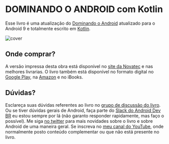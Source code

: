 # DOMINANDO O ANDROID com Kotlin
Esse livro é uma atualização do [Dominando o Android](https://novatec.com.br/livros/dominando-android-2ed/) atualizado para o Android 9 e totalmente escrito em [Kotlin](https://kotlinlang.org/).

![cover](https://s3.novatec.com.br/capas-ampliadas/capa-ampliada-9788575227268.jpg)

## Onde comprar?

A versão impressa desta obra está disponível no [site da Novatec](https://novatec.com.br/livros/dominando-android-kotlin/) e nas melhores livrarias.
O livro também está disponível no formato digital no [Google Play](https://play.google.com/store/books/details/Nelson_Glauber_Dominando_o_Android_com_Kotlin?id=ChuMDwAAQBAJ), na [Amazon](https://www.amazon.com.br/dp/8575227262/ref=cm_sw_r_cp_ep_dp_A0MHCbQ0XK9C2) e no iBooks.


## Dúvidas?

Esclareça suas dúvidas referentes ao livro no [grupo de discussão do livro](https://groups.google.com/forum/#!forum/dominando-android-3). Ou se tiver dúvidas gerais de Android, faça parte do [Slack do Android Dev BR](http://slack.androiddevbr.org/) eu estou sempre por lá (não garanto responder rapidamente, mas faço o possível).
Me siga [no twitter](https://twitter.com/nglauber) para mais novidades sobre o livro e sobre Android de uma maneira geral. Se inscreva no [meu canal do YouTube](https://www.youtube.com/nglauber), onde normalmente posto conteúdo complementar ou que não está presente no livro.
